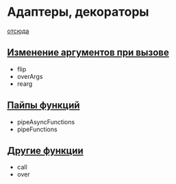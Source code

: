 # Адаптеры, декораторы

[отсюда](https://30secondsofcode.org/adapter#ary)

## [Изменение аргументов при вызове](https://github.com/Mohnatus/js-theory/blob/master/functions/helpers/change-arguments-helpers.js)

* flip
* overArgs
* rearg

## [Пайпы функций](https://github.com/Mohnatus/js-theory/blob/master/functions/helpers/pipes-helpers.js)

* pipeAsyncFunctions
* pipeFunctions

## [Другие функции](https://github.com/Mohnatus/js-theory/blob/master/functions/helpers/helpers.js)

* call
* over

